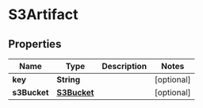 

# S3Artifact

## Properties

Name | Type | Description | Notes
------------ | ------------- | ------------- | -------------
**key** | **String** |  |  [optional]
**s3Bucket** | [**S3Bucket**](S3Bucket.md) |  |  [optional]



